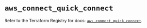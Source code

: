 # `aws_connect_quick_connect`

Refer to the Terraform Registry for docs: [`aws_connect_quick_connect`](https://registry.terraform.io/providers/hashicorp/aws/6.9.0/docs/resources/connect_quick_connect).
